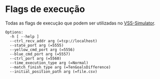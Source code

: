 # Flags de execução

Todas as flags de execução que podem ser utilizadas no [VSS-Simulator](vsssimulator.md).

```
Options:
  -h [ --help ] 
  --ctrl_recv_addr arg (=tcp://localhost)
  --state_port arg (=5555)
  --yellow_cmd_port arg (=5556)
  --blue_cmd_port arg (=5557)
  --ctrl_port arg (=5560)
  --time_execution_type arg (=Normal)
  --match_finish_type arg (=TenGoalsDifference)
  --initial_position_path arg (=file.csv)

```